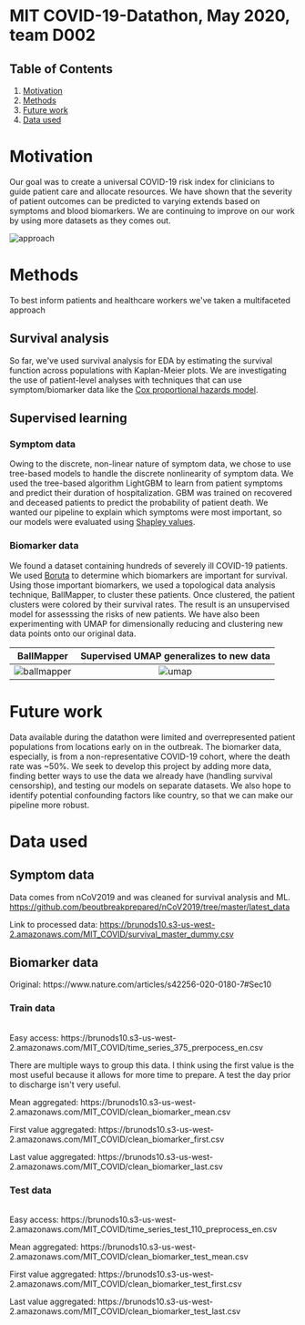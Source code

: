 # MIT COVID-19-Datathon, May 2020, team D002

## Table of Contents
1. [Motivation](#motivation)
2. [Methods](#methods)
3. [Future work](#future-work)
4. [Data used](#data-used)


# Motivation
Our goal was to create a universal COVID-19 risk index for clinicians to guide patient care and allocate resources. We have shown that the severity of patient outcomes can be predicted to varying extends based on symptoms and blood biomarkers. We are continuing to improve on our work by using more datasets as they comes out.

![approach](https://brunods10.s3-us-west-2.amazonaws.com/MIT_COVID/figures/approach.png)

# Methods

To best inform patients and healthcare workers we've taken a multifaceted approach

## Survival analysis
So far, we've used survival analysis for EDA by estimating the survival function across populations with Kaplan-Meier plots. We are investigating the use of patient-level analyses with techniques that can use symptom/biomarker data like the [Cox proportional hazards model](https://en.wikipedia.org/wiki/Proportional_hazards_model#The_Cox_model).


## Supervised learning

### Symptom data
Owing to the discrete, non-linear nature of symptom data, we chose to use tree-based models to handle the discrete nonlinearity of symptom data. We used the tree-based algorithm LightGBM to learn from patient symptoms and predict their duration of hospitalization. GBM was trained on recovered and deceased patients to predict the probability of patient death. We wanted our pipeline to explain which symptoms were most important, so our models were evaluated using [Shapley values](https://christophm.github.io/interpretable-ml-book/shapley.html).

### Biomarker data
We found a dataset containing hundreds of severely ill COVID-19 patients. We used [Boruta](https://www.datacamp.com/community/tutorials/feature-selection-R-boruta) to determine which biomarkers are important for survival. Using those important biomarkers, we used a topological data analysis technique, BallMapper, to cluster these patients. Once clustered, the patient clusters were colored by their survival rates. The result is an unsupervised model for assesssing the risks of new patients. We have also been experimenting with UMAP for dimensionally reducing and clustering new data points onto our original data.


BallMapper             |  Supervised UMAP generalizes to new data
:-------------------------:|:-------------------------:
![ballmapper](https://brunods10.s3-us-west-2.amazonaws.com/MIT_COVID/figures/ballmapper_biomarkers.png)  |  ![umap](https://brunods10.s3-us-west-2.amazonaws.com/MIT_COVID/figures/nature_biomarkers_test_80_neighbors_manhattan.png)




# Future work
Data available during the datathon were limited and overrepresented patient populations from locations early on in the outbreak. The biomarker data, especially, is from a non-representative COVID-19 cohort, where the death rate was ~50%. We seek to develop this project by adding more data, finding better ways to use the data we already have (handling survival censorship), and testing our models on separate datasets. We also hope to identify potential confounding factors like country, so that we can make our pipeline more robust.

# Data used
## Symptom data
Data comes from nCoV2019 and was cleaned for survival analysis and ML.
https://github.com/beoutbreakprepared/nCoV2019/tree/master/latest_data


Link to processed data: https://brunods10.s3-us-west-2.amazonaws.com/MIT_COVID/survival_master_dummy.csv

## Biomarker data
<p>
Original: https://www.nature.com/articles/s42256-020-0180-7#Sec10

### Train data
<br>
Easy access: https://brunods10.s3-us-west-2.amazonaws.com/MIT_COVID/time_series_375_prerpocess_en.csv
</p>
<p>
There are multiple ways to group this data. I think using the first value is the most useful because it allows for more time to prepare. A test the day prior to discharge isn't very useful.
</p>
<p>
Mean aggregated: https://brunods10.s3-us-west-2.amazonaws.com/MIT_COVID/clean_biomarker_mean.csv
</p>
<p>
First value aggregated: https://brunods10.s3-us-west-2.amazonaws.com/MIT_COVID/clean_biomarker_first.csv
</p>
<p>
Last value aggregated: https://brunods10.s3-us-west-2.amazonaws.com/MIT_COVID/clean_biomarker_last.csv
</p>

### Test data

<br>
Easy access: https://brunods10.s3-us-west-2.amazonaws.com/MIT_COVID/time_series_test_110_preprocess_en.csv
</p>
<p>
Mean aggregated: https://brunods10.s3-us-west-2.amazonaws.com/MIT_COVID/clean_biomarker_test_mean.csv
</p>
<p>
First value aggregated: https://brunods10.s3-us-west-2.amazonaws.com/MIT_COVID/clean_biomarker_test_first.csv
</p>
<p>
Last value aggregated: https://brunods10.s3-us-west-2.amazonaws.com/MIT_COVID/clean_biomarker_test_last.csv
</p>